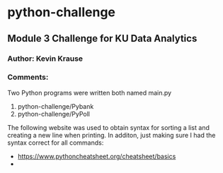 # python-challenge

## Module 3 Challenge for KU Data Analytics

### **Author:  Kevin Krause**

### Comments: 
Two Python programs were written both named main.py 
1. python-challenge/Pybank 
2. python-challenge/PyPoll

The following website was used to obtain syntax for sorting a list and creating a new line when printing.  In additon, just making sure I had the syntax correct for all commands:
- https://www.pythoncheatsheet.org/cheatsheet/basics
- 
